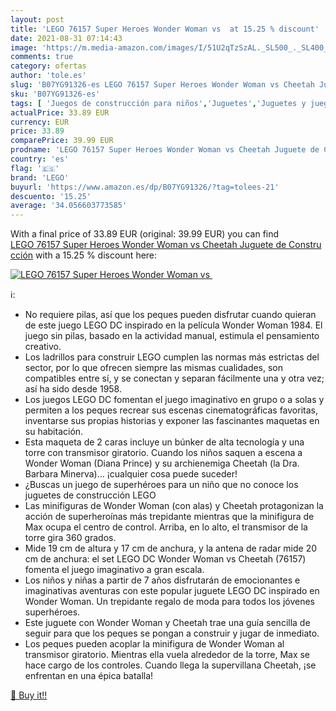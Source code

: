 ```yaml
---
layout: post
title: 'LEGO 76157 Super Heroes Wonder Woman vs  at 15.25 % discount'
date: 2021-08-31 07:14:43
image: 'https://m.media-amazon.com/images/I/51U2qTzSzAL._SL500_._SL400_.jpg'
comments: true
category: ofertas
author: 'tole.es'
slug: 'B07YG91326-es LEGO 76157 Super Heroes Wonder Woman vs Cheetah Juguete de...'
sku: 'B07YG91326-es'
tags: [ 'Juegos de construcción para niños','Juguetes','Juguetes y juegos','Sets de construcción','lego', ]
actualPrice: 33.89 EUR
currency: EUR
price: 33.89
comparePrice: 39.99 EUR
prodname: 'LEGO 76157 Super Heroes Wonder Woman vs Cheetah Juguete de Construcción'
country: 'es'
flag: '🇪🇸'
brand: 'LEGO'
buyurl: 'https://www.amazon.es/dp/B07YG91326/?tag=tolees-21'
descuento: '15.25'
average: '34.056603773585'
---
```


With a final price of 33.89 EUR (original: 39.99 EUR) you can find [LEGO 76157 Super Heroes Wonder Woman vs Cheetah Juguete de Construcción](https://www.amazon.es/dp/B07YG91326/?tag=tolees-21) with a  15.25 % discount here:

[![LEGO 76157 Super Heroes Wonder Woman vs ](https://m.media-amazon.com/images/I/51U2qTzSzAL._SL500_._SL400_.jpg)](https://www.amazon.es/dp/B07YG91326/?tag=tolees-21)

ℹ️:

- No requiere pilas, así que los peques pueden disfrutar cuando quieran de este juego LEGO DC inspirado en la película Wonder Woman 1984. El juego sin pilas, basado en la actividad manual, estimula el pensamiento creativo.
- Los ladrillos para construir LEGO cumplen las normas más estrictas del sector, por lo que ofrecen siempre las mismas cualidades, son compatibles entre sí, y se conectan y separan fácilmente una y otra vez; así ha sido desde 1958.
- Los juegos LEGO DC fomentan el juego imaginativo en grupo o a solas y permiten a los peques recrear sus escenas cinematográficas favoritas, inventarse sus propias historias y exponer las fascinantes maquetas en su habitación.
- Esta maqueta de 2 caras incluye un búnker de alta tecnología y una torre con transmisor giratorio. Cuando los niños saquen a escena a Wonder Woman (Diana Prince) y su archienemiga Cheetah (la Dra. Barbara Minerva)… ¡cualquier cosa puede suceder!
- ¿Buscas un juego de superhéroes para un niño que no conoce los juguetes de construcción LEGO
- Las minifiguras de Wonder Woman (con alas) y Cheetah protagonizan la acción de superheroínas más trepidante mientras que la minifigura de Max ocupa el centro de control. Arriba, en lo alto, el transmisor de la torre gira 360 grados.
- Mide 19 cm de altura y 17 cm de anchura, y la antena de radar mide 20 cm de anchura: el set LEGO DC Wonder Woman vs Cheetah (76157) fomenta el juego imaginativo a gran escala.
- Los niños y niñas a partir de 7 años disfrutarán de emocionantes e imaginativas aventuras con este popular juguete LEGO DC inspirado en Wonder Woman. Un trepidante regalo de moda para todos los jóvenes superhéroes.
- Este juguete con Wonder Woman y Cheetah trae una guía sencilla de seguir para que los peques se pongan a construir y jugar de inmediato.
- Los peques pueden acoplar la minifigura de Wonder Woman al transmisor giratorio. Mientras ella vuela alrededor de la torre, Max se hace cargo de los controles. Cuando llega la supervillana Cheetah, ¡se enfrentan en una épica batalla!

[🛒 Buy it!!](https://www.amazon.es/dp/B07YG91326/?tag=tolees-21)
